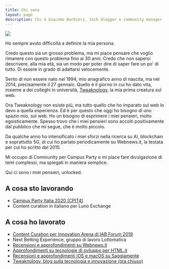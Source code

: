 ```yaml
---
title: Chi sono
layout: page
description: Chi è Giacomo Barbieri, tech blogger e community manager
---
```


<img class="image" src="{{base}}/assets/images/Foto-profilo-2020.jpg">

<p>Ho sempre avuto difficoltà a definire la mia persona.</p>

<p>Credo questo sia un grosso problema, ma mi piace pensare che voglio rimanere con questo problema fino ai 30 anni. Credo che non sapersi descrivere, alla mia età, sia un modo per poter dire di saper fare un po' di tutto. Di essere in grado di adattarsi velocemente.</p>

<p>Sento di non essere nato nel 1994, mio anagrafico anno di nascita, ma nel 2014, precisamente il 27 gennaio. Quello è il giorno in cui ho dato vita, insieme a dei colleghi in università, <a href="http://tweaknology.org">Tweaknology</a>, la mia prima creatura sul web.</p>

<p>Ora Tweaknology non esiste più, ma tutto quello che ho imparato sul web lo devo a quella esperienza. Ed è per questo che oggi ho bisogno di uno spazio mio, sul web. Ho un bisogno di esprimere i miei pensieri, molto egoisticamente. Spesso trovo che i miei pensieri sono accolti positivamente dal pubblico che mi segue, che è molto piccolo.</p>

<p>Da qualche anno ho intensificato i miei sforzi nella ricerca su AI, blockchain e soprattutto 5G, di cui ho parlato periodicamente su Webnews.it, la testata per cui ho scritto dal 2015.</p> Mi occupo di Community per Campus Party e mi piace fare divulgazione di temi complessi, ma spiegati in maniera semplice.

<p>Qui ci sono i miei pensieri, unlocked.</p>

<h2>A cosa sto lavorando</h2>
<ul>
  <li><a href="https://italia.campus-party.org/community/">Campus Party Italia 2020 (CPIT4)</a></li>
  <li>Content curation in italiano per Luno Exchange</li>
</ul>

<h2> A cosa ho lavorato</h2>
<ul>
  <li><a href="https://www.iab.it/eventi/iab-forum/iab-forum-2019/">Content Curation per Innovation Arena di IAB Forum 2019</a></li>
  <li>Next Betting Experience, gruppo di lavoro Lottomatica</li>
    <li><a href="https://www.webnews.it/author/g-barbieri/">Recensioni e approfondimenti su Webnews.it</a></li>
    <li><a href="https://www.html.it/author/giacomo-barbieri/">Approfondimenti su tecnologie di sviluppo per HTML.it</a></li>
    <li><a href="https://www.saggiamente.com/author/giacomo-barbieri/"> Recensioni e approfondimenti iOS e macOS su Saggiamente</a></li>
    <li><a href="https://tweaknology.org">Tweaknology, blog sulla tecnologia e innovazione (ora chiuso)</a></li>
<ul>

